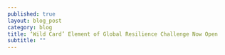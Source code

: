 ```yaml
---
published: true
layout: blog_post
category: blog
title: ‘Wild Card’ Element of Global Resilience Challenge Now Open
subtitle: ""
---
```






